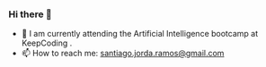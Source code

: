 ### Hi there 👋

- 🌱 I am currently attending the Artificial Intelligence bootcamp at KeepCoding .
- 📫 How to reach me: santiago.jorda.ramos@gmail.com

